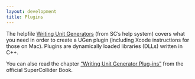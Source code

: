 ```yaml
---
layout: development
title: Plugins
---
```


The helpfile <a href="http://doc.sccode.org/Guides/WritingUGens.html">Writing Unit Generators</a> (from SC’s help system) covers what you need in order to create a UGen plugin (including Xcode instructions for those on Mac). Plugins are dynamically loaded libraries (DLLs) written in C++.

You can also read the chapter <a href="http://supercolliderbook.net/danstowellch25.pdf">“Writing Unit Generator Plug-ins”</a> from the official SuperCollider Book.

